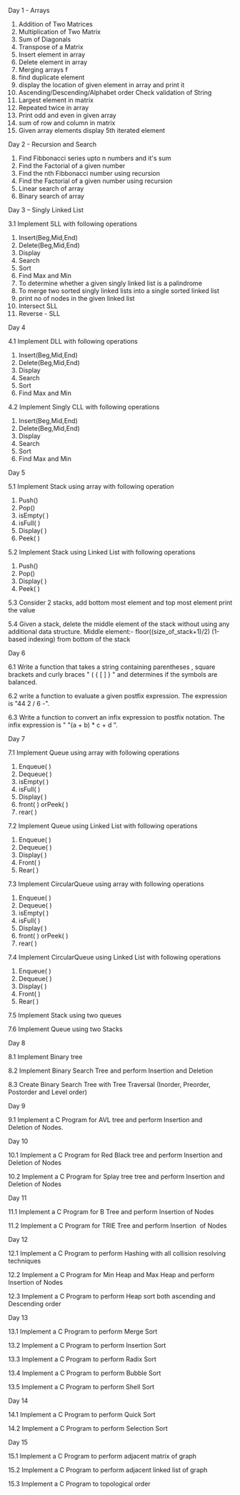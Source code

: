 Day 1 - Arrays

1. Addition of Two Matrices
2. Multiplication of Two Matrix
3. Sum of Diagonals
4. Transpose of a Matrix
5. Insert element in array
6.  Delete element in array
7.  Merging arrays f
8.  find duplicate element
9.  display the location of given element in array and print it
10. Ascending/Descending/Alphabet order Check validation of String
11. Largest element in matrix
12. Repeated twice in array
13. Print odd and even in given array
14. sum of row and column in matrix
15. Given array elements display 5th iterated element




Day 2 - Recursion and Search

1. Find Fibbonacci series upto n numbers and it's sum
2. Find the Factorial of a given number
3. Find the nth Fibbonacci number using recursion
4. Find the Factorial of a given number using recursion
5. Linear search of array
6. Binary search of array


Day 3 – Singly Linked List

3.1 Implement SLL with following operations
1.	Insert(Beg,Mid,End)
2.	Delete(Beg,Mid,End)
3.	Display
4.	Search
5.	Sort
6.	Find Max and Min
1.	To determine whether a given singly linked list is a palindrome
2.	To merge two sorted singly linked lists into a single sorted linked list
3.	print no of nodes in the given linked list
4.	Intersect SLL
5.	Reverse - SLL



Day 4 

4.1 Implement DLL with following operations
1. Insert(Beg,Mid,End)
2. Delete(Beg,Mid,End)
3. Display
4. Search
5. Sort
6. Find Max and Min

4.2 Implement Singly CLL with following operations
1. Insert(Beg,Mid,End)
2. Delete(Beg,Mid,End)
3. Display
4. Search
5. Sort
6. Find Max and Min


Day 5

5.1 Implement Stack using array with following operation
1. Push()
2. Pop()
3. isEmpty( )
4. isFull( )
5. Display( )
6. Peek( )


5.2 Implement Stack using Linked List with following operations
1. Push()
2. Pop()
3. Display( )
4. Peek( )

5.3 Consider 2 stacks, add bottom most element and top most element print the value

5.4 Given a stack, delete the middle element of the stack without using any additional data structure.
Middle element:- floor((size_of_stack+1)/2) (1-based indexing) from bottom of the stack



Day 6

6.1 Write a function that takes a string containing parentheses , square brackets  and curly braces "  ( { [ ] } " and determines if the symbols are balanced.

6.2 write a function to evaluate a given postfix expression. The expression is "44 2 / 6 -".

6.3 Write a function to convert an infix expression to postfix notation. The infix expression is " "(a + b) * c + d ".




Day 7

7.1 Implement Queue using array with following operations
1. Enqueue( )
2. Dequeue( )
3. isEmpty( )
4. isFull( )
5. Display( )
6. front( ) orPeek( )
7. rear( )

7.2 Implement Queue using Linked List with following operations
1. Enqueue( )
2. Dequeue( )
3. Display( )
4. Front( )
5. Rear( )

7.3 Implement CircularQueue using array with following operations
1. Enqueue( )
2. Dequeue( )
3. isEmpty( )
4. isFull( )
5. Display( )
6. front( ) orPeek( )
7. rear( )

7.4 Implement CircularQueue using Linked List with following operations
1. Enqueue( )
2. Dequeue( )
3. Display( )
4. Front( )
5. Rear( )

7.5 Implement Stack using two queues

7.6 Implement Queue using two Stacks


Day 8

8.1 Implement Binary tree

8.2 Implement Binary Search Tree and perform Insertion and Deletion

8.3 Create Binary Search Tree with Tree Traversal (Inorder, Preorder, Postorder and Level order)

Day 9

9.1 Implement a C Program for AVL tree and perform Insertion and Deletion of Nodes.

Day 10

10.1 Implement a C Program for Red Black tree and perform Insertion and Deletion of Nodes

10.2 Implement a C Program for Splay tree tree and perform Insertion and Deletion of Nodes

Day 11

11.1 Implement a C Program for B Tree and perform Insertion of Nodes

11.2 Implement a C Program for TRIE Tree and perform Insertion  of Nodes

Day 12

12.1 Implement a C Program to perform Hashing with all collision resolving techniques

12.2 Implement a C Program for Min Heap and Max Heap and perform Insertion  of Nodes

12.3 Implement a C Program to perform Heap sort both ascending and Descending order


Day 13

13.1 Implement a C Program to perform Merge Sort
   
13.2 Implement a C Program to perform Insertion Sort
  
13.3 Implement a C Program to perform Radix Sort
  
13.4 Implement a C Program to perform Bubble Sort
   
13.5 Implement a C Program to perform Shell Sort

Day 14

14.1 Implement a C Program to perform Quick Sort
   
14.2 Implement a C Program to perform Selection Sort

Day 15 

15.1 Implement a C Program to perform adjacent matrix of graph 
   
15.2 Implement a C Program to perform adjacent linked list of graph

15.3 Implement a C Program to topological order 

